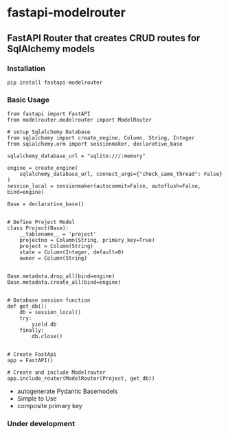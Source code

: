 # fastapi-modelrouter

## FastAPI Router that creates CRUD routes for SqlAlchemy models

### Installation
```
pip install fastapi-modelrouter
```

### Basic Usage
```
from fastapi import FastAPI
from modelrouter.modelrouter import ModelRouter

# setup Sqlalchemy Database
from sqlalchemy import create_engine, Column, String, Integer
from sqlalchemy.orm import sessionmaker, declarative_base

sqlalchemy_database_url = "sqlite:///:memory"

engine = create_engine(
    sqlalchemy_database_url, connect_args={"check_same_thread": False}
)
session_local = sessionmaker(autocommit=False, autoflush=False, bind=engine)

Base = declarative_base()


# Define Project Model
class Project(Base):
    __tablename__ = 'project'
    projectno = Column(String, primary_key=True)
    project = Column(String)
    state = Column(Integer, default=0)
    owner = Column(String)


Base.metadata.drop_all(bind=engine)
Base.metadata.create_all(bind=engine)


# Database session function
def get_db():
    db = session_local()
    try:
        yield db
    finally:
        db.close()


# Create FastApi
app = FastAPI()

# Create and include Modelrouter 
app.include_router(ModelRouter(Project, get_db))
```



- autogenerate Pydantic Basemodels
- Simple to Use
- composite primary key

### Under development


